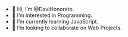 - 👋 Hi, I’m @DaviHonorato.
- 👀 I’m interested in Programming.
- 🌱 I’m currently learning JavaScript.
- 💞️ I’m looking to collaborate on Web Projects.

<!---
DaviHonorato/DaviHonorato is a ✨ special ✨ repository because its `README.md` (this file) appears on your GitHub profile.
You can click the Preview link to take a look at your changes.
--->
